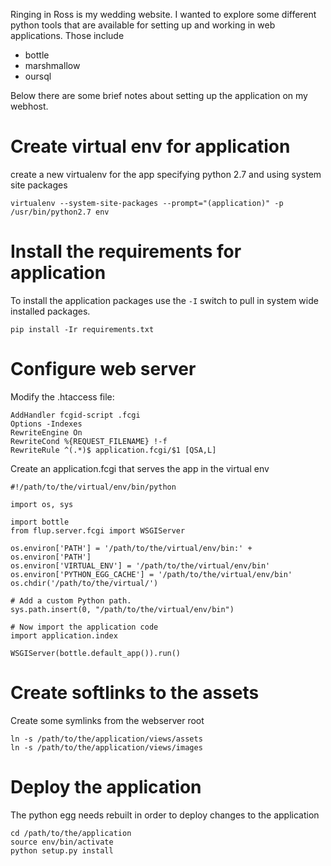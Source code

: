 Ringing in Ross is my wedding website.  I wanted to explore some different python tools 
that are available for setting up and working in web applications.  Those include

 - bottle
 - marshmallow
 - oursql


Below there are some brief notes about setting up the application on my webhost.

Create virtual env for application
==================================
create a new virtualenv for the app specifying python 2.7 and using system site packages

    virtualenv --system-site-packages --prompt="(application)" -p /usr/bin/python2.7 env

Install the requirements for application
========================================
To install the application packages use the `-I` switch to pull in system wide installed packages.

    pip install -Ir requirements.txt 

Configure web server
====================
Modify the .htaccess file:

    AddHandler fcgid-script .fcgi
    Options -Indexes
    RewriteEngine On
    RewriteCond %{REQUEST_FILENAME} !-f
    RewriteRule ^(.*)$ application.fcgi/$1 [QSA,L]

Create an application.fcgi that serves the app in the virtual env

    #!/path/to/the/virtual/env/bin/python

    import os, sys

    import bottle
    from flup.server.fcgi import WSGIServer

    os.environ['PATH'] = '/path/to/the/virtual/env/bin:' + os.environ['PATH']
    os.environ['VIRTUAL_ENV'] = '/path/to/the/virtual/env/bin'
    os.environ['PYTHON_EGG_CACHE'] = '/path/to/the/virtual/env/bin'
    os.chdir('/path/to/the/virtual/')

    # Add a custom Python path.
    sys.path.insert(0, "/path/to/the/virtual/env/bin")

    # Now import the application code
    import application.index

    WSGIServer(bottle.default_app()).run()

Create softlinks to the assets
==============================
Create some symlinks from the webserver root

    ln -s /path/to/the/application/views/assets
    ln -s /path/to/the/application/views/images

Deploy the application
======================
The python egg needs rebuilt in order to deploy changes to the application

    cd /path/to/the/application
    source env/bin/activate
    python setup.py install


